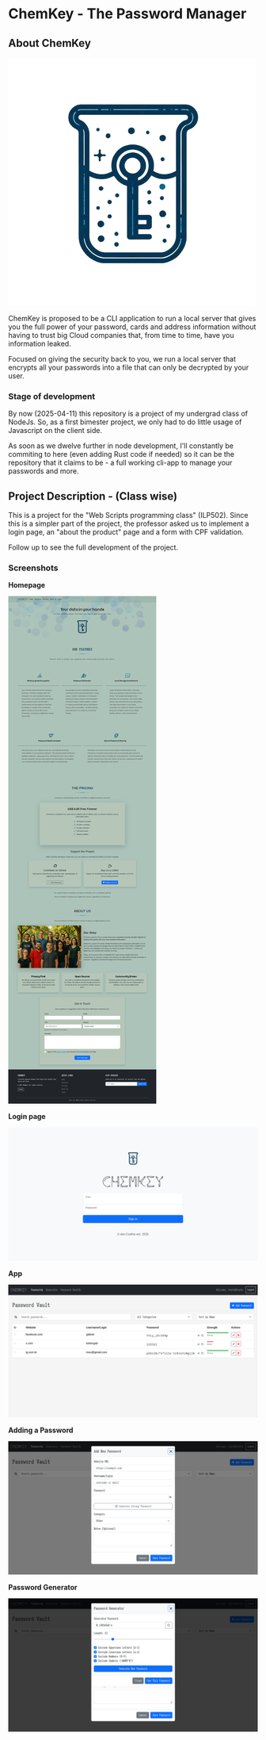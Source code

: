 # ChemKey - The Password Manager

## About ChemKey

![./src/public/images/logo.png](./src/public/images/logo.png)

ChemKey is proposed to be a CLI application to run a local server that
gives you the full power of your password, cards and address information
without having to trust big Cloud companies that, from time to time,
have you information leaked.

Focused on giving the security back to you, we run a local server that
encrypts all your passwords into a file that can only be decrypted by
your user.

### Stage of development

By now (2025-04-11) this repository is a project of my undergrad class
of NodeJs. So, as a first bimester project, we only had to do little
usage of Javascript on the client side.

As soon as we dwelve further in node development, I'll constantly be
commiting to here (even adding Rust code if needed) so it can be the
repository that it claims to be - a full working cli-app to manage
your passwords and more.

## Project Description - (Class wise)

This is a  project for the "Web Scripts programming class" (ILP502).
Since this is a simpler part of the project, the professor asked us to
implement a login page, an "about the product" page and a form with CPF
validation.

Follow up to see the full development of the project.

### Screenshots

**Homepage**

![Homepage](./src/public/images/readme/homepage.png)

**Login page**

![Login](./src/public/images/readme/loginpage.png)

**App**

![App](./src/public/images/readme/apppage.png)

**Adding a Password**

![Adding new password](./src/public/images/readme/app-newpass.png)

**Password Generator**

![Password Generator](./src/public/images/readme/app-passgen.png)
